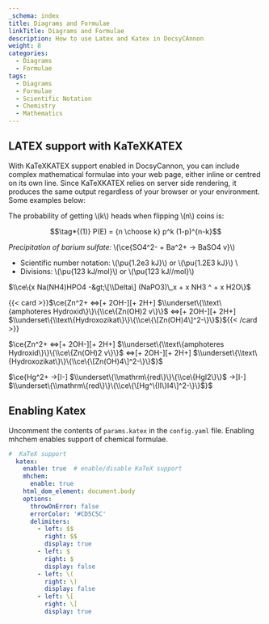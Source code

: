 ```yaml
---
_schema: index
title: Diagrams and Formulae
linkTitle: Diagrams and Formulae
description: How to use Latex and Katex in DocsyCAnnon
weight: 8
categories:
  - Diagrams
  - Formulae
tags:
  - Diagrams
  - Formulae
  - Scientific Notation
  - Chemistry
  - Mathematics
---
```

## LATE​X support with KaTeXKATE​X

With KaTeXKATE​X support enabled in DocsyCannon, you can include complex mathematical formulae into your web page, either inline or centred on its own line. Since KaTeXKATE​X relies on server side rendering, it produces the same output regardless of your browser or your environment. Some examples below:

The probability of getting \\(k\\) heads when flipping \\(n\\) coins is:

```math
\tag*{(1)} P(E) = {n \choose k} p^k (1-p)^{n-k}
```

*Precipitation of barium sulfate:* \\(\\ce\{SO4^2- + Ba^2+ -&gt; BaSO4 v\}\\)

* Scientific number notation: \\(\\pu\{1.2e3 kJ\}\\) or \\(\\pu\{1.2E3 kJ\}\\) \\
* Divisions: \\(\\pu\{123 kJ/mol\}\\) or \\(\\pu\{123 kJ//mol\}\\)

$\\ce\{x Na(NH4)HPO4 -&gt;\[\\Delta\] (NaPO3)\_x + x NH3 ^ + x H2O\}$

{{< card >}}$\\ce\{Zn^2+ &lt;=&gt;\[+ 2OH-\]\[+ 2H+\] $\\underset\{\\text\{amphoteres Hydroxid\}\}\{\\ce\{Zn(OH)2 v\}\}$ &lt;=&gt;\[+ 2OH-\]\[+ 2H+\] $\\underset\{\\text\{Hydroxozikat\}\}\{\\ce\{\[Zn(OH)4\]^2-\}\}$\}${{< /card >}}

$\\ce\{Zn^2+ &lt;=&gt;\[+ 2OH-\]\[+ 2H+\] $\\underset\{\\text\{amphoteres Hydroxid\}\}\{\\ce\{Zn(OH)2 v\}\}$ &lt;=&gt;\[+ 2OH-\]\[+ 2H+\] $\\underset\{\\text\{Hydroxozikat\}\}\{\\ce\{\[Zn(OH)4\]^2-\}\}$\}$

$\\ce\{Hg^2+ -&gt;\[I-\] $\\underset\{\\mathrm\{red\}\}\{\\ce\{HgI2\}\}$ -&gt;\[I-\] $\\underset\{\\mathrm\{red\}\}\{\\ce\{\[Hg^\{II\}I4\]^2-\}\}$\}$

## Enabling Katex

Uncomment the contents of&nbsp;`params.katex`&nbsp;in the `config.yaml` file. Enabling mhchem enables support of chemical formulae.

```yaml
#  KaTeX support
  katex:
    enable: true  # enable/disable KaTeX support
    mhchem:
      enable: true
    html_dom_element: document.body
    options:
      throwOnError: false
      errorColor: '#CD5C5C'
      delimiters:
        - left: $$
          right: $$
          display: true
        - left: $
          right: $
          display: false
        - left: \(
          right: \)
          display: false
        - left: \[
          right: \]
          display: true
```